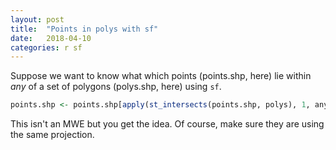 ```yaml
---
layout: post
title:  "Points in polys with sf"
date:   2018-04-10
categories: r sf
---
```


Suppose we want to know what which points (points.shp, here) lie within _any_ of a set of polygons (polys.shp, here) using `sf`.

```R
points.shp <- points.shp[apply(st_intersects(points.shp, polys), 1, any),]
```

This isn't an MWE but you get the idea. Of course, make sure they are using the same projection.
